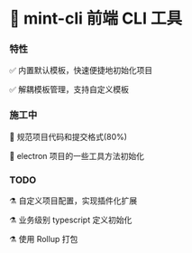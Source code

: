 # 🌿 mint-cli 前端 CLI 工具

### 特性

✅ 内置默认模板，快速便捷地初始化项目

✅ 解耦模板管理，支持自定义模板

### 施工中

🚧 规范项目代码和提交格式(80%)

🚧 electron 项目的一些工具方法初始化

### TODO

⚗ 自定义项目配置，实现插件化扩展

⚗ 业务级别 typescript 定义初始化

⚗ 使用 Rollup 打包